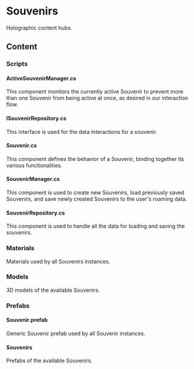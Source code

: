 # Souvenirs
Holographic content hubs.

## Content

### Scripts

#### ActiveSouvenirManager.cs
This component monitors the currently active Souvenir to prevent more than one Souvenir from being active at once, as desired in our interaction flow.

#### ISouvenirRepository.cs
This interface is used for the data interactions for a souvenir.

#### Souvenir.cs
This component defines the behavior of a Souvenir, binding together its various functionalities.

#### SouvenirManager.cs
This component is used to create new Souvenirs, load previously saved Souvenirs, and save newly created Souvenirs to the user's roaming data.

#### SouvenirRepository.cs
This component is used to handle all the data for loading and saving the souvenirs.

### Materials
Materials used by all Souvenirs instances.

### Models
3D models of the available Souvenirs.

### Prefabs

#### Souvenir.prefab
Generic Souvenir prefab used by all Souvenir instances.

#### Souvenirs
Prefabs of the available Souvenirs.
